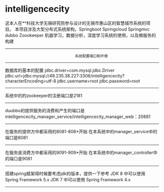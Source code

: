 # intelligencecity
这本人在**科技大学无锡研究院参与设计的无锡市惠山区的智慧城市系统的项目。
本项目涉及大型分布式系统架构，Springboot Springcloud Springmvc  dubbo Zoookeeper 机器学习，数据分析，深度学习系统的使用，以及微服务的构建 
*************************************************************************************************
                                    系统配置端口和环境
*************************************************************************************************
数据库的基本的配置
jdbc.driver=com.mysql.jdbc.Driver
jdbc.url=jdbc:mysql://49.235.38.227:3306/intelligencecity?characterEncoding=utf-8
jdbc.username=root
jdbc.password=root
*************************************************************************************************
系统中的的zookeeper的注册端口是2181
*************************************************************************************************
duubbo的提供服务的消费和产生的端口是
    intelligencecity_manager_service/intelligencecity_manager_web：20881
*************************************************************************************************
在服务的提供方中都采用的8081-808*开始
在本系统中的manager_service中的端口是8081 
*************************************************************************************************         
在服务是消费方中都采用的9091-909*开始
在本系统中的manager_controller中的端口是9081 
************************************************************************************************* 
搭建spring框架得时候要考虑jdk的版本，提供一下参考
JDK 8 中可以使用 Spring Framework 5.x
JDK 7 中可以使用 Spring Framework 4.x
*************************************************************************************************